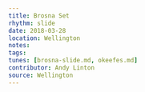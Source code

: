 ```yaml
---
title: Brosna Set
rhythm: slide
date: 2018-03-28
location: Wellington
notes:
tags:
tunes: [brosna-slide.md, okeefes.md]
contributor: Andy Linton
source: Wellington
---
```

